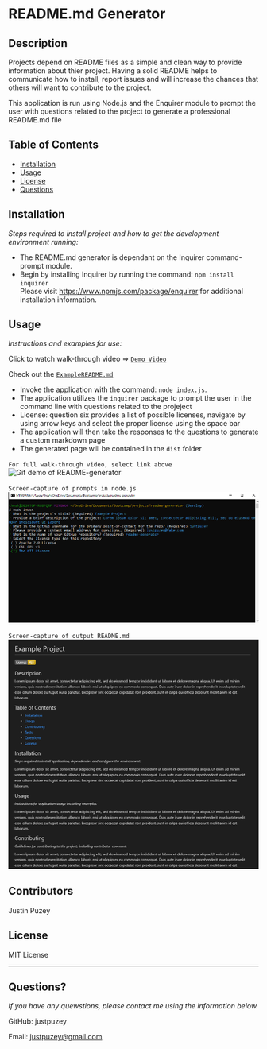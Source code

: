 # README.md Generator

## Description 

 Projects depend on README files as a simple and clean way to provide information about thier project. Having a solid README helps to communicate how to install, report issues and will increase the chances that others will want to contribute to the project.

 This application is run using Node.js and the Enquirer module to prompt the user with questions related to the project to generate a professional README.md file


  ## Table of Contents
* [Installation](#installation)
* [Usage](#usage)
* [License](#license)
* [Questions](#questions)
  

## Installation

*Steps required to install project and how to get the development environment running:*

* The README.md generator is dependant on the Inquirer command-prompt module.
* Begin by installing Inquirer by running the command: `npm install inquirer`</br> Please visit https://www.npmjs.com/package/enquirer for additional installation information.



## Usage 

*Instructions and examples for use:*

Click to watch walk-through video => [`Demo Video`](https://drive.google.com/file/d/1-mfL-XK1bvRn-4GNU47uHqI3CupaOZJw/view?usp=sharing)

Check out the [`ExampleREADME.md`](./utils/example-README.md)

* Invoke the application with the command: `node index.js`.
* The application utilizes the `inquirer` package to prompt the user in the command line with questions related to the projeject
* License: question six provides a list of possible licenses, navigate by using arrow keys and select the proper license using the space bar
* The application will then take the responses to the questions to generate a custom markdown page
* The generated page will be contained in the `dist` folder

`For full walk-through video, select link above`</br>
![Gif demo of README-generator](./assets/images/demo.gif)

`Screen-capture of prompts in node.js`
![](./assets/images/screencapture-command.PNG)

`Screen-capture of output README.md`
![](./assets/images/screencapture-readme.PNG)

## Contributors

Justin Puzey

## License

MIT License

---

## Questions?

*If you have any quewstions, please contact me using the information below.*

GitHub: justpuzey

Email: justpuzey@gmail.com